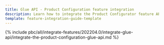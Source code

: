 ```yaml
---
title: Glue API - Product Configuration feature integration
description: Learn how to integrate the Product Configurator feature API into a Spryker project.
template: feature-integration-guide-template
---
```


{% include pbc/all/integrate-features/202204.0/integrate-glue-api/integrate-the-product-configuration-glue-api.md %} <!-- To edit, see /_includes/pbc/all/integrate-features/202204.0/integrate-glue-api/integrate-the-product-configuration-glue-api.md -->

